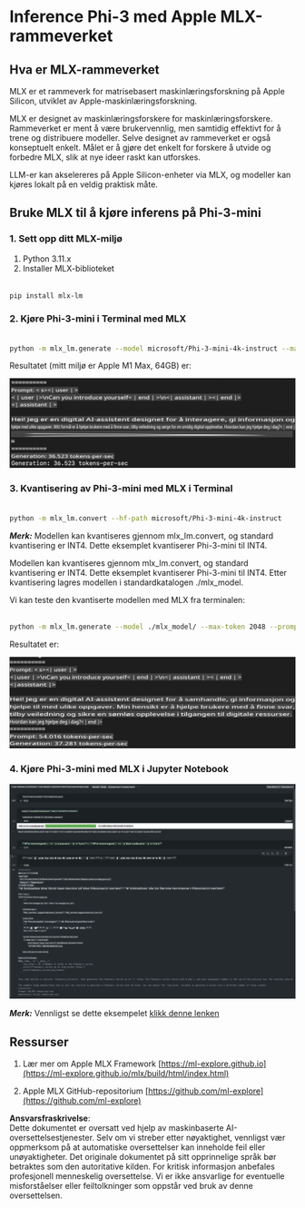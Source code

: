 # **Inference Phi-3 med Apple MLX-rammeverket**

## **Hva er MLX-rammeverket**

MLX er et rammeverk for matrisebasert maskinlæringsforskning på Apple Silicon, utviklet av Apple-maskinlæringsforskning.

MLX er designet av maskinlæringsforskere for maskinlæringsforskere. Rammeverket er ment å være brukervennlig, men samtidig effektivt for å trene og distribuere modeller. Selve designet av rammeverket er også konseptuelt enkelt. Målet er å gjøre det enkelt for forskere å utvide og forbedre MLX, slik at nye ideer raskt kan utforskes.

LLM-er kan akselereres på Apple Silicon-enheter via MLX, og modeller kan kjøres lokalt på en veldig praktisk måte.

## **Bruke MLX til å kjøre inferens på Phi-3-mini**

### **1. Sett opp ditt MLX-miljø**

1. Python 3.11.x  
2. Installer MLX-biblioteket  

```bash

pip install mlx-lm

```

### **2. Kjøre Phi-3-mini i Terminal med MLX**

```bash

python -m mlx_lm.generate --model microsoft/Phi-3-mini-4k-instruct --max-token 2048 --prompt  "<|user|>\nCan you introduce yourself<|end|>\n<|assistant|>"

```

Resultatet (mitt miljø er Apple M1 Max, 64GB) er:

![Terminal](../../../../../translated_images/01.0d0f100b646a4e4c4f1cd36c1a05727cd27f1e696ed642c06cf6e2c9bbf425a4.no.png)

### **3. Kvantisering av Phi-3-mini med MLX i Terminal**

```bash

python -m mlx_lm.convert --hf-path microsoft/Phi-3-mini-4k-instruct

```

***Merk:*** Modellen kan kvantiseres gjennom mlx_lm.convert, og standard kvantisering er INT4. Dette eksemplet kvantiserer Phi-3-mini til INT4.

Modellen kan kvantiseres gjennom mlx_lm.convert, og standard kvantisering er INT4. Dette eksemplet kvantiserer Phi-3-mini til INT4. Etter kvantisering lagres modellen i standardkatalogen ./mlx_model.

Vi kan teste den kvantiserte modellen med MLX fra terminalen:

```bash

python -m mlx_lm.generate --model ./mlx_model/ --max-token 2048 --prompt  "<|user|>\nCan you introduce yourself<|end|>\n<|assistant|>"

```

Resultatet er:

![INT4](../../../../../translated_images/02.04e0be1f18a90a58ad47e0c9d9084ac94d0f1a8c02fa707d04dd2dfc7e9117c6.no.png)

### **4. Kjøre Phi-3-mini med MLX i Jupyter Notebook**

![Notebook](../../../../../translated_images/03.0cf0092fe143357656bb5a7bc6427c41d8528d772d38a82d0b2693e2a3eeb16e.no.png)

***Merk:*** Vennligst se dette eksempelet [klikk denne lenken](../../../../../code/03.Inference/MLX/MLX_DEMO.ipynb)

## **Ressurser**

1. Lær mer om Apple MLX Framework [https://ml-explore.github.io](https://ml-explore.github.io/mlx/build/html/index.html)

2. Apple MLX GitHub-repositorium [https://github.com/ml-explore](https://github.com/ml-explore)

**Ansvarsfraskrivelse**:  
Dette dokumentet er oversatt ved hjelp av maskinbaserte AI-oversettelsestjenester. Selv om vi streber etter nøyaktighet, vennligst vær oppmerksom på at automatiske oversettelser kan inneholde feil eller unøyaktigheter. Det originale dokumentet på sitt opprinnelige språk bør betraktes som den autoritative kilden. For kritisk informasjon anbefales profesjonell menneskelig oversettelse. Vi er ikke ansvarlige for eventuelle misforståelser eller feiltolkninger som oppstår ved bruk av denne oversettelsen.